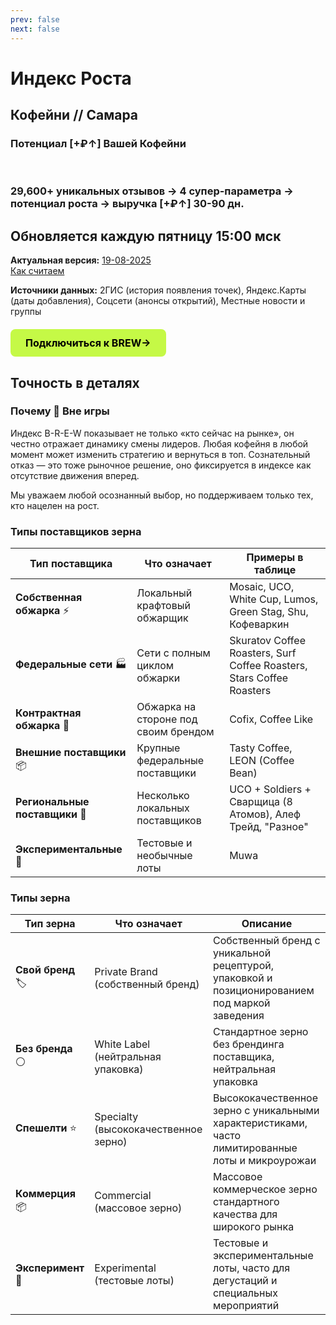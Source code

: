 ```yaml
---
prev: false
next: false
---
```


# Индекс Роста

## Кофейни // Самара

### Потенциал [+₽↑] Вашей Кофейни
<br>
<PriceCalculator />

### 29,600+ уникальных отзывов → 4 супер-параметра → потенциал роста → выручка [+₽↑] 30-90 дн.

<IndexSMR />

## Обновляется каждую пятницу 15:00 мск

**Актуальная версия:** [19-08-2025](/radar/index-smr/changelog/19-08-2025) <br>
[Как считаем](/radar/index-smr/method)

**Источники данных:** 2ГИС (история появления точек), Яндекс.Карты (даты добавления), Соцсети (анонсы открытий), Местные новости и группы <br>

<div class="start-button-container">
  <a href="/brew/membership" class="btn btn-primary" rel="noopener noreferrer">Подключиться к BREW→</a>
</div>

## Точность в деталях 

### Почему 🚫 Вне игры

Индекс B-R-E-W показывает не только «кто сейчас на рынке», он честно отражает динамику смены лидеров. Любая кофейня в любой момент может изменить стратегию и вернуться в топ. Сознательный отказ — это тоже рыночное решение, оно фиксируется в индексе как отсутствие движения вперед. <br>

Мы уважаем любой осознанный выбор, но поддерживаем только тех, кто нацелен на рост.

### Типы поставщиков зерна

| Тип поставщика | Что означает | Примеры в таблице |
|----------------|--------------|-------------------|
| **Собственная обжарка** ⚡ | Локальный крафтовый обжарщик | Mosaic, UCO, White Cup, Lumos, Green Stag, Shu, Кофеваркин |
| **Федеральные сети** 🏭 | Сети с полным циклом обжарки | Skuratov Coffee Roasters, Surf Coffee Roasters, Stars Coffee Roasters |
| **Контрактная обжарка** 🤝 | Обжарка на стороне под своим брендом | Cofix, Coffee Like |
| **Внешние поставщики** 📦 | Крупные федеральные поставщики | Tasty Coffee, LEON (Coffee Bean) |
| **Региональные поставщики** 🔄 | Несколько локальных поставщиков | UCO + Soldiers + Сварщица (8 Атомов), Алеф Трейд, "Разное" |
| **Экспериментальные** 🧪 | Тестовые и необычные лоты | Muwa |

### Типы зерна

| Тип зерна | Что означает | Описание |
|-----------|--------------|----------|
| **Свой бренд** 🏷️ | Private Brand (собственный бренд) | Собственный бренд с уникальной рецептурой, упаковкой и позиционированием под маркой заведения |
| **Без бренда** ⚪ | White Label (нейтральная упаковка) | Стандартное зерно без брендинга поставщика, нейтральная упаковка |
| **Спешелти** ⭐ | Specialty (высококачественное зерно) | Высококачественное зерно с уникальными характеристиками, часто лимитированные лоты и микроурожаи |
| **Коммерция** 📦 | Commercial (массовое зерно) | Массовое коммерческое зерно стандартного качества для широкого рынка |
| **Эксперимент** 🧪 | Experimental (тестовые лоты) | Тестовые и экспериментальные лоты, часто для дегустаций и специальных мероприятий |

<style>
/* --- ОБЩИЕ СТИЛИ ДЛЯ ВСЕХ КНОПОК --- */
.btn {
  display: inline-block;
  padding: 12px 24px;
  border-radius: 8px;
  font-weight: 700;
  font-size: 16px;
  text-align: center;
  text-decoration: none;
  transition: all 0.3s ease;
  cursor: pointer;
  border: none;
  margin: 10px 0;
}

.btn:hover {
  transform: translateY(-2px);
  text-decoration: none !important;
}

/* --- СТИЛЬ ОСНОВНОЙ КНОПКИ (ЯРКАЯ) --- */
.btn-primary {
  background-color: #C5F946; /* Яркий лаймовый */
  color: #000 !important;
}

.btn-primary:hover {
  background-color: #347b6c; /* Темный при наведении */
  color: white !important;
}

/* --- Контейнер для отдельной кнопки --- */
.start-button-container {
  margin: 20px 0;
  text-align: left;
}

.start-button-container .btn {
  display: inline-block;
  margin: 0;
}
</style>
